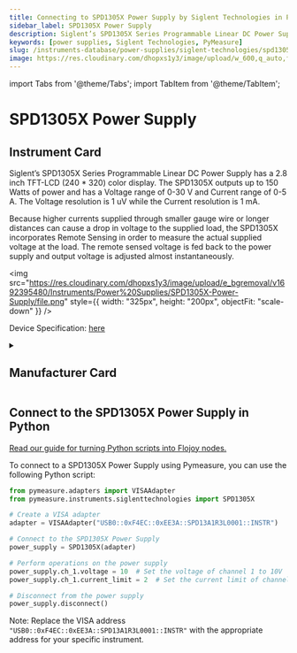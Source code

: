 ```yaml
---
title: Connecting to SPD1305X Power Supply by Siglent Technologies in Python
sidebar_label: SPD1305X Power Supply
description: Siglent’s SPD1305X Series Programmable Linear DC Power Supply has a 2.8 inch TFT-LCD (240 * 320) color display. The SPD1305X outputs up to 150 Watts of power and has a Voltage range of 0-30 V and Current range of 0-5 A. The Voltage resolution is 1 uV while the Current resolution is 1 mA.Because higher currents supplied through smaller gauge wire or longer distances can cause a drop in voltage to the supplied load, the SPD1305X incorporates Remote Sensing in order to measure the actual supplied voltage at the load. The remote sensed voltage is fed back to the power supply and output voltage is adjusted almost instantaneously.
keywords: [power supplies, Siglent Technologies, PyMeasure]
slug: /instruments-database/power-supplies/siglent-technologies/spd1305x-power-supply
image: https://res.cloudinary.com/dhopxs1y3/image/upload/w_600,q_auto,f_auto/e_bgremoval/v1692395480/Instruments/Power%20Supplies/SPD1305X-Power-Supply/file.jpg
---
```


import Tabs from '@theme/Tabs';
import TabItem from '@theme/TabItem';

# SPD1305X Power Supply

## Instrument Card

<div className="flex">

<div>

Siglent’s SPD1305X Series Programmable Linear DC Power Supply has a 2.8 inch TFT-LCD (240 * 320) color display. The SPD1305X outputs up to 150 Watts of power and has a Voltage range of 0-30 V and Current range of 0-5 A. The Voltage resolution is 1 uV while the Current resolution is 1 mA.

Because higher currents supplied through smaller gauge wire or longer distances can cause a drop in voltage to the supplied load, the SPD1305X incorporates Remote Sensing in order to measure the actual supplied voltage at the load. The remote sensed voltage is fed back to the power supply and output voltage is adjusted almost instantaneously.

</div>

<img src="https://res.cloudinary.com/dhopxs1y3/image/upload/e_bgremoval/v1692395480/Instruments/Power%20Supplies/SPD1305X-Power-Supply/file.png" style={{ width: "325px", height: "200px", objectFit: "scale-down" }} />

</div>

<div className="flex text-center">

<p>Device Specification: <a target="\_blank" href="https://www.electrokit.com/uploads/productfile/41016/SPD1168X_DataSheet_DS0501X-E01A.pdf">here</a></p>

</div>

<details style={{ marginTop: "15px"}}>
<summary><h2>Manufacturer Card</h2></summary>

<img src="https://res.cloudinary.com/dhopxs1y3/image/upload/v1692126014/Instruments/Vendor%20Logos/Siglent.png" style={{ width: "100%", height: "170px",objectFit: "scale-down" }} />

**iglent** is a China-based manufacturer specializing in electronic test & measurement instruments. Siglent founders began a preliminary study of digital oscilloscopes in 2002. It founded in 2007, and now Siglent has extended its product line to include digital oscilloscopes, function / arbitrary waveform generators, RF generators，digital multi-meters, DC power supplies, spectrum analyzers, spectrum & vector network analyzers, isolated handheld oscilloscopes, DC electronic loads and other general test instruments.Siglent also manufactured entry-level products for Lecroy.

<ul>
  <li>Headquarters: Shenzhen, China</li>
  <li>Yearly Revenue (millions, USD): 57.0</li>
  <li>Vendor Website: <a href="https://siglentna.com/">here</a></li>
</ul>
</details>

## Connect to the SPD1305X Power Supply in Python

[Read our guide for turning Python scripts into Flojoy nodes.](https://docs.flojoy.ai/custom-nodes/creating-custom-node/)
<Tabs>
<TabItem value="PyMeasure" label="PyMeasure">

To connect to a SPD1305X Power Supply using Pymeasure, you can use the following Python script:

```python
from pymeasure.adapters import VISAAdapter
from pymeasure.instruments.siglenttechnologies import SPD1305X

# Create a VISA adapter
adapter = VISAAdapter("USB0::0xF4EC::0xEE3A::SPD13A1R3L0001::INSTR")

# Connect to the SPD1305X Power Supply
power_supply = SPD1305X(adapter)

# Perform operations on the power supply
power_supply.ch_1.voltage = 10  # Set the voltage of channel 1 to 10V
power_supply.ch_1.current_limit = 2  # Set the current limit of channel 1 to 2A

# Disconnect from the power supply
power_supply.disconnect()
```

Note: Replace the VISA address `"USB0::0xF4EC::0xEE3A::SPD13A1R3L0001::INSTR"` with the appropriate address for your specific instrument.

</TabItem>
</Tabs>